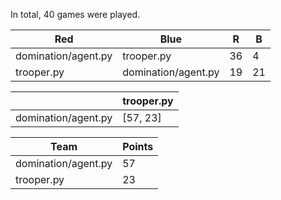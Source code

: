 In total, 40 games were played.

| Red                 | Blue                | R  | B  |
|---------------------|---------------------|----|----|
| domination/agent.py | trooper.py          | 36 | 4  |
| trooper.py          | domination/agent.py | 19 | 21 |

|                     | trooper.py |
|---------------------|------------|
| domination/agent.py | [57, 23]   |

| Team                | Points |
|---------------------|--------|
| domination/agent.py | 57     |
| trooper.py          | 23     |
